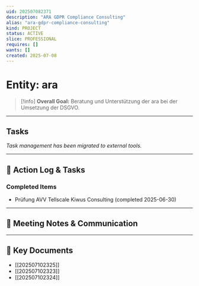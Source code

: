 ```yaml
---
uid: 202507082371
description: "ARA GDPR Compliance Consulting"
alias: "ara-gdpr-compliance-consulting"
kind: PROJECT
status: ACTIVE
slice: PROFESSIONAL
requires: []
wants: []
created: 2025-07-08
---
```


# Entity: ara

> [!info]
> **Overall Goal:** Beratung und Unterstützung der ara bei der Umsetzung der DSGVO.

---

## Tasks

_Task management has been migrated to external tools._

---

## 📝 Action Log & Tasks

### Completed Items

- Prüfung AVV Tellscale Kiwus Consulting (completed 2025-06-30)

---

## 💬 Meeting Notes & Communication

---

## 📎 Key Documents

- [[202507102325]]
- [[202507102323]]
- [[202507102324]]

